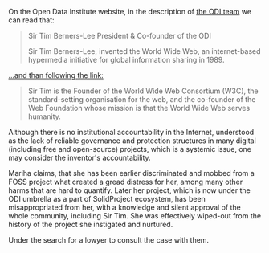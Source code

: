 On the Open Data Institute website, in the description of [the ODI team](https://theodi.org/about-the-odi/the-odi-team/) we can read that:

> Sir Tim Berners-Lee 
> President & Co-founder of the ODI
> 
> Sir Tim Berners-Lee, invented the World Wide Web, an internet-based hypermedia initiative for global information sharing in 1989.

[...and than following the link:](https://theodi.org/profile/tim-berners-lee/)

> Sir Tim is the Founder of the World Wide Web Consortium (W3C), the standard-setting organisation for the web, and the co-founder of the Web Foundation whose mission is that the World Wide Web serves humanity. 

Although there is no institutional accountability in the Internet, 
understood as the lack of reliable governance and protection structures in many digital (including free and open-source) projects, which is a systemic issue, 
one may consider the inventor's accountability.

Mariha claims, that she has been earlier discriminated and mobbed from a FOSS project what created a gread distress for her, among many other harms that are hard to quantify. Later her project, which is now under the ODI umbrella as a part of SolidProject ecosystem, has been misappropriated from her, with a knowledge and silent approval of the whole community, including Sir Tim. She was effectively wiped-out from the history of the project she instigated and nurtured.

Under the search for a lowyer to consult the case with them.
